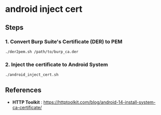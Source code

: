 # android inject cert

## Steps

### 1. Convert Burp Suite's Certificate (DER) to PEM

```bash
./der2pem.sh /path/to/burp_ca.der
```
### 2. Inject the certificate to Android System

```bash
./android_inject_cert.sh
```

## References
- **HTTP Toolkit** : https://httptoolkit.com/blog/android-14-install-system-ca-certificate/
